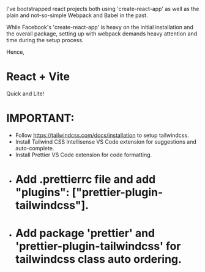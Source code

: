 I've bootstrapped react projects both using 'create-react-app' as well as the plain and not-so-simple Webpack and Babel in the past.

While Facebook's 'create-react-app' is heavy on the initial installation and the overall package, setting up with webpack demands heavy attention and time during the setup process.

Hence,

# React + Vite
Quick and Lite!


# IMPORTANT:

- Follow https://tailwindcss.com/docs/installation to setup tailwindcss.
- Install Tailwind CSS Intellisense VS Code extension for suggestions and auto-complete.
- Install Prettier VS Code extension for code formatting.
- # Add .prettierrc file and add "plugins": ["prettier-plugin-tailwindcss"].
- # Add package 'prettier' and 'prettier-plugin-tailwindcss' for tailwindcss class auto ordering.

